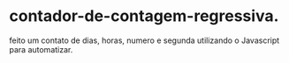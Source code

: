 # contador-de-contagem-regressiva.
feito um contato de dias, horas, numero e segunda utilizando o Javascript para automatizar.
